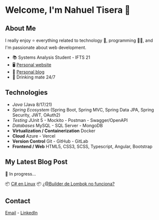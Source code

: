 # Welcome, I'm Nahuel Tisera 👋

## About Me

I really enjoy ⭐ everything related to technology 🤖, programming 👨‍💻, and I'm passionate about web development.

- 📚 Systems Analysis Student - IFTS 21
- 🖥️ [Personal website](https://portfoliofe-ten.vercel.app/portfolio)
- 📝 [Personal blog](https://dev.to/nxhuel)
- 🧉 Drinking mate 24/7

## Technologies 

- *Java* (Java 8/17/21)
- *Spring Ecosystem* (Spring Boot, Spring MVC, Spring Data JPA, Spring Security, JWT, OAuth2)
- *Testing* JUnit 5 - Mockito - Postman - Swagger/OpenAPI
- *Databases* MySQL - SQL Server - MongoDB
- **Virtualization / Containerization** Docker
- **Cloud** Azure - Vercel
- **Version Control** Git - GitHub - GitLab
- **Frontend / Web** HTML5, CSS3, SCSS, Typescript, Angular, Bootstrap

## My Latest Blog Post

📝 In progress...

📦 [C# en Linux](https://dev.to/nxhuel/c-y-aspnet-core-en-linux-solucion-recomendada-3ano)
📦 [¿@Builder de Lombok no funciona?](https://dev.to/nxhuel/builder-de-lombok-no-funciona-aca-la-solucion-que-me-salvo-1ddf)


## Contact
[Email](nahueltisera03@gmail.com) - [LinkedIn](https://www.linkedin.com/in/\tisera-nahuel-ab3864219/)


